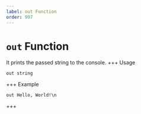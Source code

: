 ```yaml
---
label: out Function
order: 997
---
```

# `out` Function

It prints the passed string to the console.
+++ Usage
```
out string
```
+++ Example
```
out Hello, World!\n
```
+++
